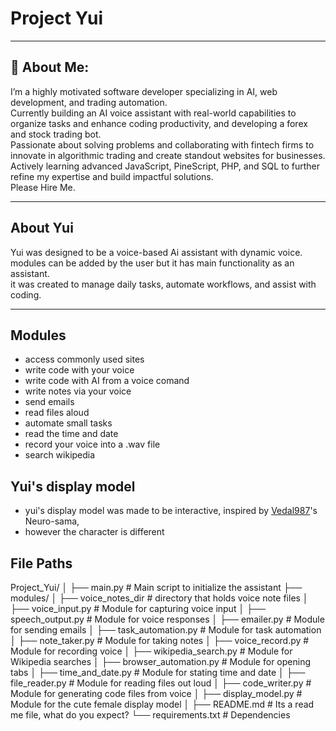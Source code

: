 # Project Yui

---

## 💫 About Me:
I’m a highly motivated software developer specializing in AI, web development, and trading automation.<br>
Currently building an AI voice assistant with real-world capabilities to organize tasks and enhance coding productivity, and developing a forex and stock trading bot.<br>
Passionate about solving problems and collaborating with fintech firms to innovate in algorithmic trading and create standout websites for businesses.<br>
Actively learning advanced JavaScript, PineScript, PHP, and SQL to further refine my expertise and build impactful solutions.<br>
Please Hire Me.<br>

---

## About Yui
Yui was designed to be a voice-based Ai assistant with dynamic voice.<br>
modules can be added by the user but it has main functionality as an assistant.<br>
it was created to manage daily tasks, automate workflows, and assist with coding.<br>

---

## Modules

- access commonly used sites
- write code with your voice
- write code with AI from a voice comand
- write notes via your voice
- send emails
- read files aloud
- automate small tasks
- read the time and date
- record your voice into a .wav file
- search wikipedia

## Yui's display model
- yui's display model was made to be interactive, inspired by [Vedal987](https://github.com/Vedal987)'s Neuro-sama,<br>
- however the character is different<br>

## File Paths
Project_Yui/
│
├── main.py              # Main script to initialize the assistant
├── modules/
│   ├── voice_notes_dir  # directory that holds voice note files
│   ├── voice_input.py   # Module for capturing voice input
│   ├── speech_output.py # Module for voice responses
│   ├── emailer.py       # Module for sending emails
│   ├── task_automation.py # Module for task automation
│   ├── note_taker.py    # Module for taking notes
│   ├── voice_record.py  # Module for recording voice
│   ├── wikipedia_search.py # Module for Wikipedia searches
│   ├── browser_automation.py # Module for opening tabs
│   ├── time_and_date.py # Module for stating time and date
│   ├── file_reader.py   # Module for reading files out loud
│   ├── code_writer.py   # Module for generating code files from voice
│   ├── display_model.py # Module for the cute female display model
│
├── README.md            # Its a read me file, what do you expect?
└── requirements.txt     # Dependencies